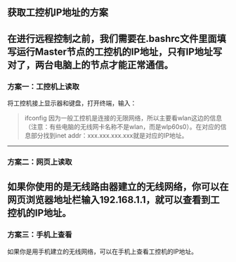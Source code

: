 ## 获取工控机IP地址的方案
在进行远程控制之前，我们需要在.bashrc文件里面填写运行Master节点的工控机的IP地址，只有IP地址写对了，两台电脑上的节点才能正常通信。
---
### 方案一：工控机上读取
将工控机接上显示器和键盘，打开终端，输入：
>ifconfig
因为一般工控机是连接的无限网络，所以主要看wlan这边的信息（注意：有些电脑的无线网卡名称不是wlan，而是wlp60s0）。在对应的信息部分找到inet addr：xxx.xxx.xxx.xxx就是对应的IP地址。
---
### 方案二：网页上读取
如果你使用的是无线路由器建立的无线网络，你可以在网页浏览器地址栏输入192.168.1.1，就可以查看到工控机的IP地址。
---
### 方案三：手机上查看
如果你是用手机建立的无线网络，可以在手机上查看工控机的IP地址。
